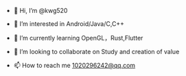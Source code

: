 - 👋 Hi, I’m @kwg520
- 👀 I’m interested in Android/Java/C,C++
- 🌱 I’m currently learning OpenGL，Rust,Flutter
- 💞️ I’m looking to collaborate on Study and creation of value

- 📫 How to reach me 1020296242@qq.com

<!---
kwg520/kwg520 is a ✨ special ✨ repository because its `README.md` (this file) appears on your GitHub profile.
You can click the Preview link to take a look at your changes.
--->
